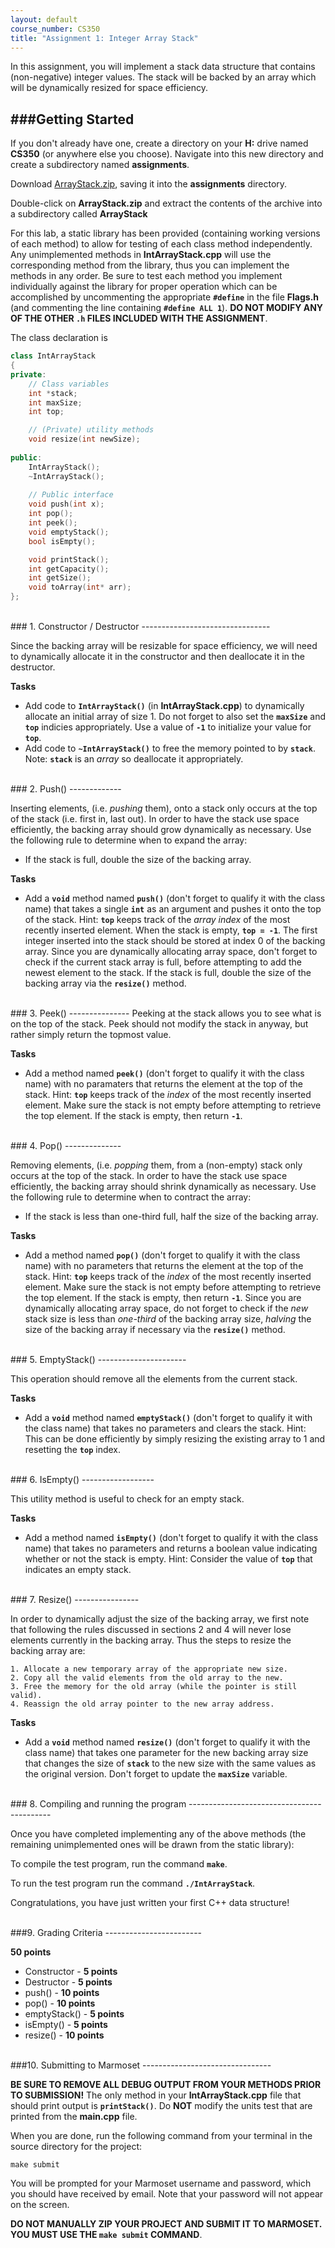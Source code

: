 ```yaml
---
layout: default
course_number: CS350
title: "Assignment 1: Integer Array Stack"
---
```


In this assignment, you will implement a stack data structure that contains (non-negative) integer values. The stack will be backed by an array which will be dynamically resized for space efficiency. 

###Getting Started
------------------

If you don't already have one, create a directory on your **H:** drive named **CS350** (or anywhere else you choose). Navigate into this new directory and create a subdirectory named **assignments**.

Download [ArrayStack.zip](ArrayStack.zip), saving it into the **assignments** directory. 

Double-click on **ArrayStack.zip** and extract the contents of the archive into a subdirectory called **ArrayStack**

For this lab, a static library has been provided (containing working versions of each method) to allow for testing of each class method independently. Any unimplemented methods in **IntArrayStack.cpp** will use the corresponding method from the library, thus you can implement the methods in any order. Be sure to test each method you implement individually against the library for proper operation which can be accomplished by uncommenting the appropriate **```#define```** in the file **Flags.h** (and commenting the line containing **```#define ALL 1```**).  **DO NOT MODIFY ANY OF THE OTHER ```.h``` FILES INCLUDED WITH THE ASSIGNMENT**.
 

The class declaration is 

```cpp
class IntArrayStack
{
private:
    // Class variables
    int *stack;
    int maxSize;
    int top;

    // (Private) utility methods
    void resize(int newSize);
    
public:
    IntArrayStack();
    ~IntArrayStack();
    
    // Public interface
    void push(int x);
    int pop();
    int peek();
    void emptyStack();
    bool isEmpty();

    void printStack();
    int getCapacity();
    int getSize();
    void toArray(int* arr);
};
```

<br>
### 1. Constructor / Destructor
--------------------------------

Since the backing array will be resizable for space efficiency, we will need to dynamically allocate it in the constructor and then deallocate it in the destructor.

**Tasks**

  - Add code to **```IntArrayStack()```** (in **IntArrayStack.cpp**) to dynamically allocate an initial array of size 1. Do not forget to also set the **```maxSize```** and **```top```** indicies appropriately.  Use a value of **```-1```** to initialize your value for **```top```**.
  - Add code to **```~IntArrayStack()```** to free the memory pointed to by **```stack```**. Note: **```stack```** is an *array* so deallocate it appropriately.



<br>
### 2. Push()
-------------

Inserting elements, (i.e. *pushing* them), onto a stack only occurs at the top of the stack (i.e. first in, last out). In order to have the stack use space efficiently, the backing array should grow dynamically as necessary. Use the following rule to determine when to expand the array:

  - If the stack is full, double the size of the backing array.

**Tasks**

  - Add a **```void```** method named **```push()```** (don't forget to qualify it with the class name) that takes a single **```int```** as an argument and pushes it onto the top of the stack. Hint: **```top```** keeps track of the *array index* of the most recently inserted element.  When the stack is empty, **```top = -1```**.  The first integer inserted into the stack should be stored at index 0 of the backing array.  Since you are dynamically allocating array space, don't forget to check if the current stack array is full, before attempting to add the newest element to the stack.  If the stack is full, double the size of the backing array via the **```resize()```** method.


<br>
### 3. Peek()
---------------
Peeking at the stack allows you to see what is on the top of the stack.  Peek should not modify the stack in anyway, but rather simply return the topmost value.

**Tasks**

  - Add a method named **```peek()```** (don't forget to qualify it with the class name) with no paramaters that returns the element at the top of the stack.  Hint: **```top```** keeps track of the *index* of the most recently inserted element.  Make sure the stack is not empty before attempting to retrieve the top element.  If the stack is empty, then return **```-1```**.



<br>
### 4. Pop()
--------------

Removing elements, (i.e. *popping* them, from a (non-empty) stack only occurs at the top of the stack. In order to have the stack use space efficiently, the backing array should shrink dynamically as necessary. Use the following rule to determine when to contract the array:

  - If the stack is less than one-third full, half the size of the backing array.

**Tasks**

  - Add a method named **```pop()```** (don't forget to qualify it with the class name) with no parameters that returns the element at the top of the stack.  Hint: **```top```** keeps track of the *index* of the most recently inserted element.  Make sure the stack is not empty before attempting to retrieve the top element.  If the stack is empty, then return **```-1```**.  Since you are dynamically allocating array space, do not forget to check if the *new* stack size is less than *one-third* of the backing array size, *halving* the size of the backing array if necessary via the **```resize()```** method.



<br>
### 5. EmptyStack()
----------------------

This operation should remove all the elements from the current stack.

**Tasks**

  - Add a **```void```** method named **```emptyStack()```** (don't forget to qualify it with the class name) that takes no parameters and clears the stack.  Hint: This can be done efficiently by simply resizing the existing array to 1 and resetting the **```top```** index.


<br>
### 6. IsEmpty()
------------------

This utility method is useful to check for an empty stack.

**Tasks**

 - Add a method named **```isEmpty()```** (don't forget to qualify it with the class name) that takes no parameters and returns a boolean value indicating whether or not the stack is empty. Hint: Consider the value of **```top```** that indicates an empty stack.


<br>
### 7. Resize()
----------------

In order to dynamically adjust the size of the backing array, we first note that following the rules discussed in sections 2 and 4 will never lose elements currently in the backing array. Thus the steps to resize the backing array are:

	1. Allocate a new temporary array of the appropriate new size.
	2. Copy all the valid elements from the old array to the new.
	3. Free the memory for the old array (while the pointer is still valid).
	4. Reassign the old array pointer to the new array address.
	
**Tasks**

  - Add a **```void```** method named **```resize()```** (don't forget to qualify it with the class name) that takes one parameter for the new backing array size that changes the size of **```stack```** to the new size with the same values as the original version.  Don't forget to update the **```maxSize```** variable.

  
<br>
### 8. Compiling and running the program
-------------------------------------------

Once you have completed implementing any of the above methods (the remaining unimplemented ones will be drawn from the static library):

To compile the test program, run the command **```make```**.

To run the test program run the command **```./IntArrayStack```**.

Congratulations, you have just written your first C++ data structure!


<br>
###9. Grading Criteria
------------------------

**50 points**

* Constructor - **5 points**
* Destructor - **5 points**
* push() - **10 points**
* pop() - **10 points**
* emptyStack() - **5 points**
* isEmpty() - **5 points**
* resize() - **10 points**


<br>
###10. Submitting to Marmoset
--------------------------------

**BE SURE TO REMOVE ALL DEBUG OUTPUT FROM YOUR METHODS PRIOR TO SUBMISSION!**  The only method in your **IntArrayStack.cpp** file that should print output is **```printStack()```**.  Do **NOT** modify the units test that are printed from the **main.cpp** file.

When you are done, run the following command from your terminal in the source directory for the project:

	make submit

You will be prompted for your Marmoset username and password,
which you should have received by email.  Note that your password will
not appear on the screen.

**DO NOT MANUALLY ZIP YOUR PROJECT AND SUBMIT IT TO MARMOSET.  
YOU MUST USE THE ```make submit``` COMMAND**.
